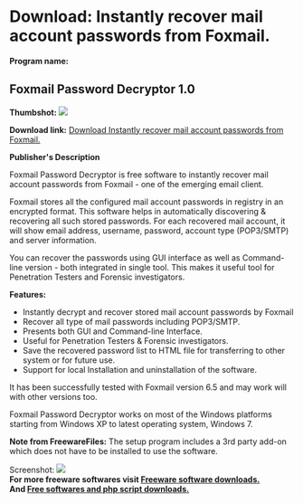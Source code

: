 # Download: Instantly recover mail account passwords from Foxmail.

**Program name:**

## Foxmail Password Decryptor 1.0

  
**Thumbshot:** ![](http://www.freewarefiles.com/screenshot/foxmailpswddcptr_md.jpg)   
  
**Download link:** [Download Instantly recover mail account passwords from Foxmail.](http://freesoftwares.boysofts.com/Foxmail-Password-Decryptor_program_69625.html)  
  


**Publisher's Description**  
  


Foxmail Password Decryptor is free software to instantly recover mail account passwords from Foxmail - one of the emerging email client. 

Foxmail stores all the configured mail account passwords in registry in an encrypted format. This software helps in automatically discovering & recovering all such stored passwords. For each recovered mail account, it will show email address, username, password, account type (POP3/SMTP) and server information.

You can recover the passwords using GUI interface as well as Command-line version - both integrated in single tool. This makes it useful tool for Penetration Testers and Forensic investigators.

**Features:**

  * Instantly decrypt and recover stored mail account passwords by Foxmail 
  * Recover all type of mail passwords including POP3/SMTP. 
  * Presents both GUI and Command-line Interface. 
  * Useful for Penetration Testers & Forensic investigators. 
  * Save the recovered password list to HTML file for transferring to other system or for future use. 
  * Support for local Installation and uninstallation of the software. 

It has been successfully tested with Foxmail version 6.5 and may work will with other versions too.

Foxmail Password Decryptor works on most of the Windows platforms starting from Windows XP to latest operating system, Windows 7. 

**Note from FreewareFiles:** The setup program includes a 3rd party add-on which does not have to be installed to use the software.

  
  
Screenshot: ![](http://www.freewarefiles.com/screenshot/foxmailpswddcptr.jpg)   
**For more freeware softwares visit [Freeware software downloads.](http://freesoftwares.boysofts.com/)**   
**And [Free softwares and php script downloads.](http://www.boysofts.com/)**
